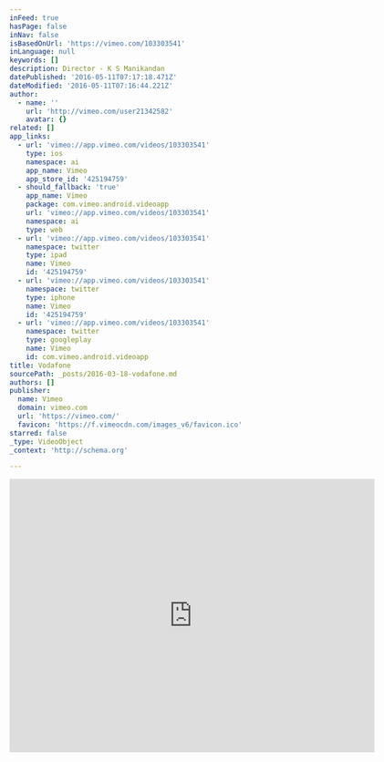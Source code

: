```yaml
---
inFeed: true
hasPage: false
inNav: false
isBasedOnUrl: 'https://vimeo.com/103303541'
inLanguage: null
keywords: []
description: Director - K S Manikandan
datePublished: '2016-05-11T07:17:18.471Z'
dateModified: '2016-05-11T07:16:44.221Z'
author:
  - name: ''
    url: 'http://vimeo.com/user21342582'
    avatar: {}
related: []
app_links:
  - url: 'vimeo://app.vimeo.com/videos/103303541'
    type: ios
    namespace: ai
    app_name: Vimeo
    app_store_id: '425194759'
  - should_fallback: 'true'
    app_name: Vimeo
    package: com.vimeo.android.videoapp
    url: 'vimeo://app.vimeo.com/videos/103303541'
    namespace: ai
    type: web
  - url: 'vimeo://app.vimeo.com/videos/103303541'
    namespace: twitter
    type: ipad
    name: Vimeo
    id: '425194759'
  - url: 'vimeo://app.vimeo.com/videos/103303541'
    namespace: twitter
    type: iphone
    name: Vimeo
    id: '425194759'
  - url: 'vimeo://app.vimeo.com/videos/103303541'
    namespace: twitter
    type: googleplay
    name: Vimeo
    id: com.vimeo.android.videoapp
title: Vodafone
sourcePath: _posts/2016-03-18-vodafone.md
authors: []
publisher:
  name: Vimeo
  domain: vimeo.com
  url: 'https://vimeo.com/'
  favicon: 'https://f.vimeocdn.com/images_v6/favicon.ico'
starred: false
_type: VideoObject
_context: 'http://schema.org'

---
```

<iframe src="https://cdn.embedly.com/widgets/media.html?src=https%3A%2F%2Fplayer.vimeo.com%2Fvideo%2F103303541&amp;url=https%3A%2F%2Fvimeo.com%2F103303541&amp;image=http%3A%2F%2Fi.vimeocdn.com%2Fvideo%2F485503691_640.jpg&amp;key=b7d04c9b404c499eba89ee7072e1c4f7&amp;type=text%2Fhtml&amp;schema=vimeo" width="640" height="480" scrolling="no" frameborder="0" allowfullscreen="allowfullscreen" style=""></iframe>